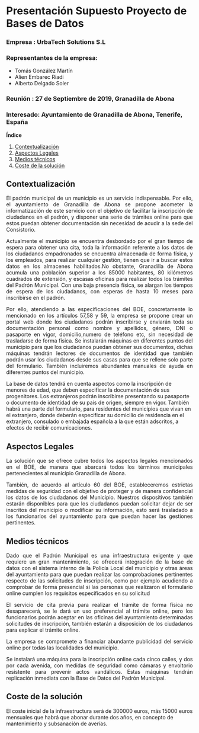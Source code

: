 #  Presentación Supuesto Proyecto de Bases de Datos

### Empresa :  UrbaTech Solutions S.L
### Representantes de la empresa:
   * Tomás González Martín
   * Alien Embarec Riadi
   * Alberto Delgado Soler

### Reunión : 27 de Septiembre de 2019, Granadilla de Abona
### Interesado: Ayuntamiento de Granadilla de Abona, Tenerife, España

**Índice**   
1. [Contextualización](#id1)
2. [Aspectos Legales](#id2)
3. [Medios técnicos](#id3)
4. [Coste de la solución](#id4)
<div id='id1' />

## Contextualización <a name="id1"></a>

<p align="justify">
El padrón municipal de un municipio es un servicio indispensable. Por ello, el ayuntamiento de Granadilla de Abona se propone acometer la informatización de este servicio con el objetivo de facilitar la inscripción de ciudadanos en el padrón, y disponer una serie de trámites online para que estos puedan obtener documentación sin necesidad de acudir a la sede del Consistorio.
</p>
<p align="justify">
Actualmente el municipio se encuentra desbordado por el gran tiempo de espera para obtener una cita,  toda la información referente a los datos de los ciudadanos empadronados se encuentra almacenada de forma física, y los empleados, para realizar cualquier gestión, tienen que ir a buscar estos datos en los almacenes habilitados.No obstante, Granadilla de Abona acumula una población superior a los 85000 habitantes, 80 kilómetros cuadrados de extensión, y escasas oficinas para realizar todos los trámites del Padrón Municipal. Con una baja presencia física, se alargan los tiempos de espera de los ciudadanos, con esperas de hasta 10 meses para inscribirse en el padrón.
</p>

<p align='justify'>
Por ello, atendiendo a las especificaciones del BOE, concretamente lo mencionado en los artículos 57,58 y 59,  la empresa se propone crear un portal web donde los ciudadanos podrán inscribirse y enviarán toda su documentación personal como nombre y apellidos, género, DNI o pasaporte en vigor, domicilio,numero de teléfono etc, sin necesidad de trasladarse de forma física. Se instalarán máquinas en diferentes puntos del municipio para que los ciudadanos puedan obtener sus documentos, dichas máquinas tendrán lectores de documentos de identidad que también podrán usar los ciudadanos desde sus casas para que se rellene solo parte del formulario. También incluiremos abundantes manuales de ayuda en diferentes puntos del municipio.

La base de datos tendrá en cuenta aspectos como la inscripción de menores de edad, que deben especificar la documentación de sus progenitores. Los extranjeros podrán inscribirse presentando su pasaporte o documento de identidad de su país de origen, siempre en vigor. También habrá una parte del formulario, para residentes del municipios que vivan en el extranjero, donde deberán especificar su domicilio de residencia en el extranjero, consulado o embajada española a la que están adscritos, a efectos de recibir comunicaciones.
</p>

</div>

<div id='id2' />

## Aspectos Legales <a name="id2"></a>
<p align='justify'>
La solución que se ofrece cubre todos los aspectos legales mencionados en el BOE, de manera que abarcará todos los términos municipales pertenecientes al municipio Granadilla de Abona.
</p>

<p align='justify'>
También, de acuerdo al artículo 60 del BOE, estableceremos estrictas medidas de seguridad con el objetivo de proteger y de manera confidencial los datos de los ciudadanos del Municipio. Nuestros dispositivos también estarán disponibles para que los ciudadanos puedan solicitar dejar de ser inscritos del municipio o modificar su información, esto será trasladado a los funcionarios del ayuntamiento para que puedan hacer las gestiones pertinentes.
</p>
</div>

<div id='id3' />

## Medios técnicos <a name="id3"></a>
<p align='justify'>
Dado que el Padrón Municipal es una infraestructura exigente y que requiere un gran mantenimiento, se ofrecerá integración de la base de datos con el sistema interno de la Policía Local del municipio y otras áreas del ayuntamiento para que puedan realizar las comprobaciones pertinentes respecto de las solicitudes de inscripción, como por ejemplo acudiendo a comprobar de forma presencial si las personas que realizaron el formulario online cumplen los requisitos especificados en su solicitud
</p>
<p align='justify'>
El servicio de cita previa para realizar el trámite de forma física  no desaparecerá, se le dará un uso preferencial al trámite online, pero los funcionarios podrán aceptar en las oficinas del ayuntamiento determinadas solicitudes de inscripción, también estarán a disposición de los ciudadanos para explicar el trámite online.
</p>
<p align='justify'>
La empresa se compromete a financiar abundante publicidad del servicio online por todas las localidades del municipio.
</p>
<p align='justify'>
Se instalará una máquina para la inscripción online cada cinco calles, y dos por cada avenida, con medidas de seguridad como cámaras y envoltorio resistente para prevenir actos vandálicos. Estas máquinas tendrán replicación inmediata con la Base de Datos del Padrón Municipal.
</p>
</div>

## Coste de la solución <a name="id4"></a>
<div id='id3' />

<p align='justify'>

El coste inicial de la infraestructura será de 300000 euros, más 15000 euros mensuales que habrá que abonar durante dos años, en concepto de mantenimiento y subsanación de averías.

</p>

</div>

